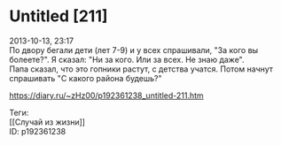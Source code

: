 Untitled [211]
===============

   
 2013-10-13, 23:17   
  По двору бегали дети (лет 7-9) и у всех спрашивали, "За кого вы болеете?". Я сказал: "Ни за кого. Или за всех. Не знаю даже".   
 Папа сказал, что это гопники растут, с детства учатся. Потом начнут спрашивать "С какого района будешь?"   
    
 <https://diary.ru/~zHz00/p192361238_untitled-211.htm>   
   
 Теги:   
 [[Случай из жизни]]   
 ID: p192361238